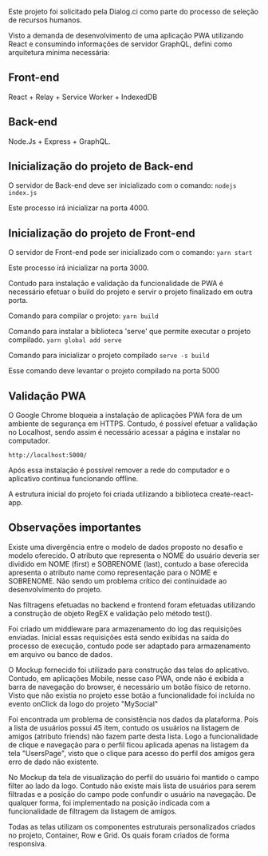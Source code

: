 Este projeto foi solicitado pela Dialog.ci como parte do processo de seleção de recursos humanos.

Visto a demanda de desenvolvimento de uma aplicação PWA utilizando React e consumindo informações de servidor GraphQL, defini como arquitetura mínima necessária:

## Front-end
React + Relay + Service Worker + IndexedDB

## Back-end
Node.Js + Express + GraphQL.

## Inicialização do projeto de Back-end
O servidor de Back-end deve ser inicializado com o comando:
`nodejs index.js`

Este processo irá inicializar na porta 4000.

## Inicialização do projeto de Front-end
O servidor de Front-end pode ser inicializado com o comando:
`yarn start`

Este processo irá inicializar na porta 3000.

Contudo para instalação e validação da funcionalidade de PWA é necessário efetuar o build do projeto e servir o projeto finalizado em outra porta.

Comando para compilar o projeto:
`yarn build`

Comando para instalar a biblioteca 'serve' que permite executar o projeto compilado.
`yarn global add serve`

Comando para inicializar o projeto compilado
`serve -s build`

Esse comando deve levantar o projeto compilado na porta 5000

## Validação PWA
O Google Chrome bloqueia a instalação de aplicações PWA fora de um ambiente de segurança em HTTPS. Contudo, é possível efetuar a validação no Localhost, sendo assim é necessário acessar a página e instalar no computador.

`http://localhost:5000/`

Após essa instalação é possível remover a rede do computador e o aplicativo continua funcionando offline.


A estrutura inicial do projeto foi criada utilizando a biblioteca create-react-app.

## Observações importantes

Existe uma divergência entre o modelo de dados proposto no desafio e modelo oferecido. O atributo que representa o NOME do usuário deveria ser dividido em NOME (first) e SOBRENOME (last), contudo a base oferecida apresenta o atributo name como representação para o NOME e SOBRENOME. Não sendo um problema crítico dei continuidade ao desenvolvimento do projeto.

Nas filtragens efetuadas no backend e frontend foram efetuadas utilizando a construção de objeto RegEX e validação pelo método test().

Foi criado um middleware para armazenamento do log das requisições enviadas. Inicial essas requisições está sendo exibidas na saída do processo de execução, contudo pode ser adaptado para armazenamento em arquivo ou banco de dados.

O Mockup fornecido foi utilizado para construção das telas do aplicativo. Contudo, em aplicações Mobile, nesse caso PWA, onde não é exibida a barra de navegação do browser, é necessário um botão físico de retorno. Visto que não existia no projeto esse botão a funcionalidade foi incluída no evento onClick da logo do projeto "MySocial"

Foi encontrada um problema de consistência nos dados da plataforma. Pois a lista de usuários possui 45 item, contudo os usuários na listagem de amigos (atributo friends) não fazem parte desta lista. Logo a funcionalidade de clique e navegação para o perfil ficou aplicada apenas na listagem da tela "UsersPage", visto que o clique para acesso do perfil dos amigos gera erro de dado não existente.

No Mockup da tela de visualização do perfil do usuário foi mantido o campo filter ao lado da logo.  Contudo não existe mais lista de usuários para serem filtradas e a posição do campo pode confundir o usuário na navegação. De qualquer forma, foi implementado na posição indicada com a funcionalidade de filtragem da listagem de amigos.

Todas as telas utilizam os componentes estruturais personalizados criados no projeto, Container, Row e Grid. Os quais foram criados de forma responsiva.


